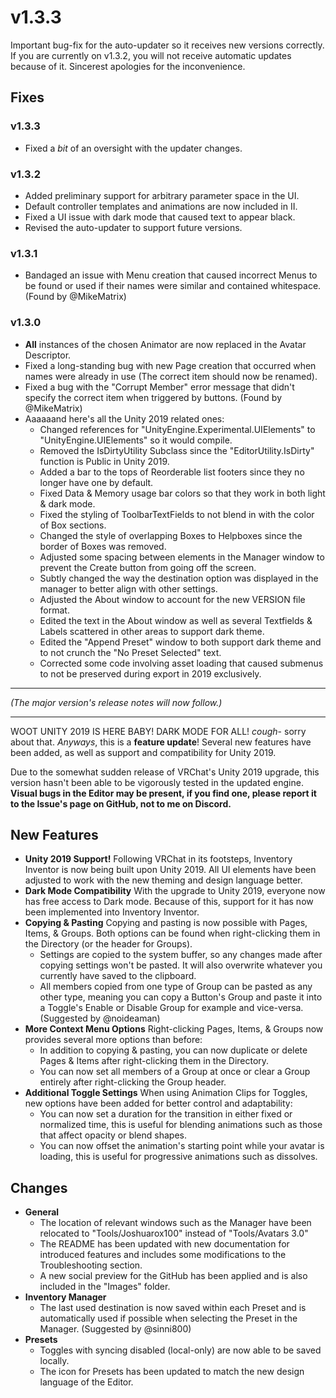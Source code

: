 # v1.3.3
Important bug-fix for the auto-updater so it receives new versions correctly. If you are currently on v1.3.2, you will not receive automatic updates because of it. Sincerest apologies for the inconvenience.

## Fixes
### v1.3.3
- Fixed a *bit* of an oversight with the updater changes.
### v1.3.2
- Added preliminary support for arbitrary parameter space in the UI.
- Default controller templates and animations are now included in II.
- Fixed a UI issue with dark mode that caused text to appear black.
- Revised the auto-updater to support future versions.
### v1.3.1
- Bandaged an issue with Menu creation that caused incorrect Menus to be found or used if their names were similar and contained whitespace. (Found by @MikeMatrix)
### v1.3.0
- **All** instances of the chosen Animator are now replaced in the Avatar Descriptor.
- Fixed a long-standing bug with new Page creation that occurred when names were already in use (The correct item should now be renamed).
- Fixed a bug with the "Corrupt Member" error message that didn't specify the correct item when triggered by buttons. (Found by @MikeMatrix)
- Aaaaaand here's all the Unity 2019 related ones:
	- Changed references for "UnityEngine.Experimental.UIElements" to "UnityEngine.UIElements" so it would compile.
	- Removed the IsDirtyUtility Subclass since the "EditorUtility.IsDirty" function is Public in Unity 2019.
	- Added a bar to the tops of Reorderable list footers since they no longer have one by default.
	- Fixed Data & Memory usage bar colors so that they work in both light & dark mode.
	- Fixed the styling of ToolbarTextFields to not blend in with the color of Box sections.
	- Changed the style of overlapping Boxes to Helpboxes since the border of Boxes was removed.
	- Adjusted some spacing between elements in the Manager window to prevent the Create button from going off the screen.
	- Subtly changed the way the destination option was displayed in the manager to better align with other settings.
	- Adjusted the About window to account for the new VERSION file format.
	- Edited the text in the About window as well as several Textfields & Labels scattered in other areas to support dark theme.
	- Edited the "Append Preset" window to both support dark theme and to not crunch the "No Preset Selected" text.
	- Corrected some code involving asset loading that caused submenus to not be preserved during export in 2019 exclusively.
----------------

*(The major version's release notes will now follow.)*

----------------
WOOT UNITY 2019 IS HERE BABY! DARK MODE FOR ALL! *cough*- sorry about that. *Anyways*, this is a **feature update**! Several new features have been added, as well as support and compatibility for Unity 2019.

Due to the somewhat sudden release of VRChat's Unity 2019 upgrade, this version hasn't been able to be vigorously tested in the updated engine. **Visual bugs in the Editor may be present, if you find one, please report it to the Issue's page on GitHub, not to me on Discord.**

## New Features
- **Unity 2019 Support!**
	Following VRChat in its footsteps, Inventory Inventor is now being built upon Unity 2019. All UI elements have been adjusted to work with the new theming and design language better.
- **Dark Mode Compatibility**
	With the upgrade to Unity 2019, everyone now has free access to Dark mode. Because of this, support for it has now been implemented into Inventory Inventor.
- **Copying & Pasting**
	Copying and pasting is now possible with Pages, Items, & Groups. Both options can be found when right-clicking them in the Directory (or the header for Groups). 
	- Settings are copied to the system buffer, so any changes made after copying settings won't be pasted. It will also overwrite whatever you currently have saved to the clipboard.
	- All members copied from one type of Group can be pasted as any other type, meaning you can copy a Button's Group and paste it into a Toggle's Enable or Disable Group for example and vice-versa. (Suggested by @noideaman)
- **More Context Menu Options**
	Right-clicking Pages, Items, & Groups now provides several more options than before:
	- In addition to copying & pasting, you can now duplicate or delete Pages & Items after right-clicking them in the Directory.
	- You can now set all members of a Group at once or clear a Group entirely after right-clicking the Group header.
- **Additional Toggle Settings**
	When using Animation Clips for Toggles, new options have been added for better control and adaptability:
	- You can now set a duration for the transition in either fixed or normalized time, this is useful for blending animations such as those that affect opacity or blend shapes.
	- You can now offset the animation's starting point while your avatar is loading, this is useful for progressive animations such as dissolves.

## Changes
- **General**
	- The location of relevant windows such as the Manager have been relocated to "Tools/Joshuarox100" instead of "Tools/Avatars 3.0"
	- The README has been updated with new documentation for introduced features and includes some modifications to the Troubleshooting section.
	- A new social preview for the GitHub has been applied and is also included in the "Images" folder.
- **Inventory Manager**
	- The last used destination is now saved within each Preset and is automatically used if possible when selecting the Preset in the Manager. (Suggested by @sinni800)
- **Presets**
	- Toggles with syncing disabled (local-only) are now able to be saved locally.
	- The icon for Presets has been updated to match the new design language of the Editor.